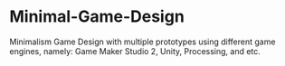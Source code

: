 # Minimal-Game-Design
Minimalism Game Design with multiple prototypes using different game engines, namely: Game Maker Studio 2, Unity, Processing, and etc.
